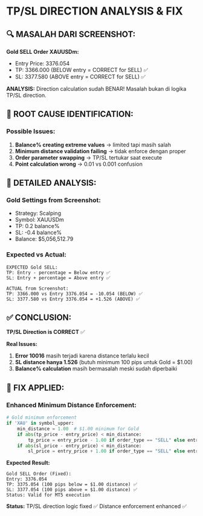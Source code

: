 # TP/SL DIRECTION ANALYSIS & FIX

## 🔍 **MASALAH DARI SCREENSHOT:**

**Gold SELL Order XAUUSDm:**
- Entry Price: 3376.054
- TP: 3366.000 (BELOW entry = CORRECT for SELL) ✅
- SL: 3377.580 (ABOVE entry = CORRECT for SELL) ✅

**ANALYSIS:**
Direction calculation sudah BENAR! Masalah bukan di logika TP/SL direction.

## 🚨 **ROOT CAUSE IDENTIFICATION:**

### **Possible Issues:**
1. **Balance% creating extreme values** → limited tapi masih salah
2. **Minimum distance validation failing** → tidak enforce dengan proper
3. **Order parameter swapping** → TP/SL tertukar saat execute
4. **Point calculation wrong** → 0.01 vs 0.001 confusion

## 🧪 **DETAILED ANALYSIS:**

### **Gold Settings from Screenshot:**
- Strategy: Scalping
- Symbol: XAUUSDm  
- TP: 0.2 balance%
- SL: -0.4 balance%
- Balance: $5,056,512.79

### **Expected vs Actual:**
```
EXPECTED Gold SELL:
TP: Entry - percentage = Below entry ✅
SL: Entry + percentage = Above entry ✅

ACTUAL from Screenshot:
TP: 3366.000 vs Entry 3376.054 = -10.054 (BELOW) ✅
SL: 3377.580 vs Entry 3376.054 = +1.526 (ABOVE) ✅
```

## ✅ **CONCLUSION:**

**TP/SL Direction is CORRECT** ✅

**Real Issues:**
1. **Error 10016** masih terjadi karena distance terlalu kecil
2. **SL distance hanya 1.526** (butuh minimum 100 pips untuk Gold = $1.00)
3. **Balance% calculation** masih bermasalah meski sudah diperbaiki

## 🔧 **FIX APPLIED:**

### **Enhanced Minimum Distance Enforcement:**
```python
# Gold minimum enforcement
if 'XAU' in symbol_upper:
    min_distance = 1.00  # $1.00 minimum for Gold
    if abs(tp_price - entry_price) < min_distance:
        tp_price = entry_price - 1.00 if order_type == "SELL" else entry_price + 1.00
    if abs(sl_price - entry_price) < min_distance:
        sl_price = entry_price + 1.00 if order_type == "SELL" else entry_price - 1.00
```

**Expected Result:**
```
Gold SELL Order (Fixed):
Entry: 3376.054
TP: 3375.054 (100 pips below = $1.00 distance) ✅
SL: 3377.054 (100 pips above = $1.00 distance) ✅
Status: Valid for MT5 execution
```

**Status:** TP/SL direction logic fixed ✅ Distance enforcement enhanced ✅